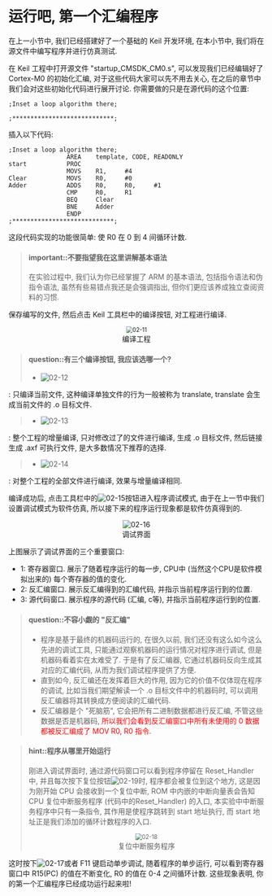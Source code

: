# 运行吧, 第一个汇编程序

在上一小节中, 我们已经搭建好了一个基础的 Keil 开发环境, 在本小节中, 我们将在源文件中编写程序并进行仿真测试.

在 Keil 工程中打开源文件 "startup_CMSDK_CM0.s", 可以发现我们已经编辑好了 Cortex-M0 的初始化汇编, 对于这些代码大家可以先不用去关心, 在之后的章节中我们会对这些初始化代码进行展开讨论. 你需要做的只是在源代码的这个位置:

```armasm
;Inset a loop algorithm there;

;****************************;
```
插入以下代码:
```armasm
;Inset a loop algorithm there;
                AREA	template, CODE, READONLY
start           PROC
                MOVS    R1,     #4
Clear           MOVS    R0,     #0
Adder           ADDS    R0,     R0,     #1
                CMP     R0,     R1
                BEQ     Clear
                BNE     Adder
                ENDP
;****************************;
```
这段代码实现的功能很简单: 使 R0 在 0 到 4 间循环计数. 
<!-- -->
> #### important::不要指望我在这里讲解基本语法
> 在实验过程中, 我们认为你已经掌握了 ARM 的基本语法, 包括指令语法和伪指令语法, 虽然有些易错点我还是会强调指出, 但你们更应该养成独立查阅资料的习惯.

保存编写的文件, 然后点击 Keil 工具栏中的编译按钮, 对工程进行编译.

<center><img src="/img/lab1/02-11.png" alt="02-11" style="zoom:80%;" /></center><center style="color:#0";>编译工程</center> 

<!-- -->
> #### question::有三个编译按钮, 我应该选哪一个?
> + <img src="/img/lab1/02-12.png" alt="02-12" style="zoom:100%;" />
: 只编译当前文件, 这种编译单独文件的行为一般被称为 translate, translate 会生成当前文件的 .o 目标文件.
> + <img src="/img/lab1/02-13.png" alt="02-13" style="zoom:100%;" />
: 整个工程的增量编译, 只对修改过了的文件进行编译, 生成 .o 目标文件, 然后链接生成 .axf 可执行文件, 是大多数情况下推荐的选择.
> + <img src="/img/lab1/02-14.png" alt="02-14" style="zoom:100%;" />
: 对整个工程的全部文件进行编译, 效果与增量编译相同.

编译成功后, 点击工具栏中的<img src="/img/lab1/02-15.png" alt="02-15" style="zoom:100%;" />按钮进入程序调试模式, 由于在上一节中我们设置调试模式为软件仿真, 所以接下来的程序运行现象都是软件仿真得到的.

<center><img src="/img/lab1/02-16.png" alt="02-16" style="zoom:100%;" /></center><center style="color:#0";>调试界面</center> 

上图展示了调试界面的三个重要窗口:
+ 1: 寄存器窗口. 展示了随着程序运行的每一步, CPU中 (当然这个CPU是软件模拟出来的) 每个寄存器的值的变化.
+ 2: 反汇编窗口. 展示反汇编得到的汇编代码, 并指示当前程序运行到的位置.
+ 3: 源代码窗口. 展示程序的源代码 (汇编, c等), 并指示当前程序运行到的位置.

<!-- -->
> #### question::不容小觑的 "反汇编"
> + 程序是基于最终的机器码运行的, 在很久以前, 我们还没有这么如今这么先进的调试工具, 只能通过观察机器码的运行情况对程序进行调试, 但是机器码看着实在太难受了. 于是有了反汇编器, 它通过机器码反向生成其对应的汇编代码, 从而为我们调试程序提供了方便. 
> + 直到如今, 反汇编还在发挥着巨大的作用, 因为它的价值不仅体现在程序的调试, 比如当我们期望解读一个 .o 目标文件中的机器码时, 可以调用反汇编器将其转换成方便阅读的汇编代码.
> + 反汇编器是个 "死脑筋", 它会把所有二进制数据都进行反汇编, 不管这些数据是否是机器码, <font color='red'>所以我们会看到反汇编窗口中所有未使用的 0 数据都被反汇编成了 MOV R0, R0 指令</font>.

<!-- -->
> #### hint::程序从哪里开始运行
> 刚进入调试界面时, 通过源代码窗口可以看到程序停留在 Reset_Handler 中, 并且每次按下复位按钮<img src="/img/lab1/02-19.png" alt="02-19" style="zoom:100%;" />时, 程序都会被复位到这个地方, 这是因为刚开始 CPU 会接收到一个复位中断, ROM 中内嵌的中断向量表会告知 CPU 复位中断服务程序 (代码中的Reset_Handler) 的入口, 本实验中中断服务程序中只有一条指令, 其作用是使程序跳转到 start 地址执行, 而 start 地址正是我们添加的循环计数程序的入口.
> <center><img src="/img/lab1/02-18.png" alt="02-18" style="zoom:80%;" /></center><center style="color:#0";>复位中断服务程序</center>

这时按下<img src="/img/lab1/02-17.png" alt="02-17" style="zoom:100%;" />或者 F11 键启动单步调试, 随着程序的单步运行, 可以看到寄存器窗口中 R15(PC) 的值在不断变化, R0 的值在 0-4 之间循环计数. 这些现象表明, 你的第一个汇编程序已经成功运行起来啦!